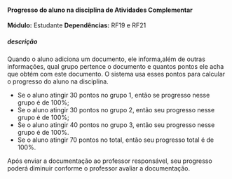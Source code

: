 #### Progresso do aluno na disciplina de Atividades Complementar
**Módulo:** Estudante
**Dependências:** RF19 e RF21 
##### descrição
Quando o aluno adiciona um documento, ele informa,além de outras informações, qual grupo pertence o documento e quantos pontos ele acha que obtém com este documento. O sistema usa esses pontos para calcular o progresso do aluno na disciplina.

- Se o aluno atingir 30 pontos no grupo 1, então se progresso nesse grupo é de 100%;
- Se o aluno atingir 30 pontos no grupo 2, então seu  progresso nesse grupo é de 100%;
- Se o aluno atingir 40 pontos no grupo 3, então seu progresso nesse grupo é de 100%.
- Se o aluno atingir 70 pontos no total, então seu progresso total é de 100%. 

Após enviar a documentação ao professor responsável, seu progresso poderá diminuir conforme o professor avaliar a documentação.
